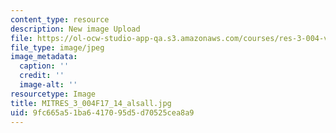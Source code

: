 ```yaml
---
content_type: resource
description: New image Upload
file: https://ol-ocw-studio-app-qa.s3.amazonaws.com/courses/res-3-004-visualizing-materials-science-fall-2017/9fc665a51ba6417095d5d70525cea8a9_MITRES_3_004F17_14_alsall.jpg
file_type: image/jpeg
image_metadata:
  caption: ''
  credit: ''
  image-alt: ''
resourcetype: Image
title: MITRES_3_004F17_14_alsall.jpg
uid: 9fc665a5-1ba6-4170-95d5-d70525cea8a9
---
```

